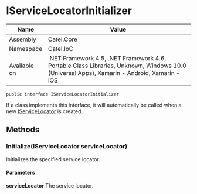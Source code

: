 

# IServiceLocatorInitializer

Name|Value
---|---
Assembly|Catel.Core
Namespace|Catel.IoC
Available on|.NET Framework 4.5, .NET Framework 4.6, Portable Class Libraries, Unknown, Windows 10.0 (Universal Apps), Xamarin - Android, Xamarin - iOS

```
public interface IServiceLocatorInitializer
```

If a class implements this interface, it will automatically be called when a new [IServiceLocator](#) is created.



## Methods

### Initialize(IServiceLocator serviceLocator)

Initializes the specified service locator.

#### Parameters

**serviceLocator**
The service locator.



